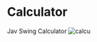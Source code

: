# Calculator
 Jav Swing Calculator
![calcu](https://user-images.githubusercontent.com/96765916/198722210-de6aeea4-98c6-4ee3-a964-968c808da249.PNG)
